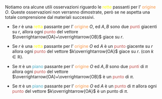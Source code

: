 Notiamo ora alcune utili osservazioni riguardo le <font color="#ffff00">rette</font> passanti per l’ <font color="#f79646">origine</font> $O$.
Queste osservazioni non verranno dimostrate, però se ne aspetta una totale comprensione dal materiali successivi.

- Se $r$ è una <font color="#ffff00">retta</font> passante per l’ <font color="#f79646">origine</font> $O$, ed $A,B$ sono due <font color="#c0504d">punti</font> giacenti su $r$, allora ogni <font color="#c0504d">punto</font> del vettore $\overrightarrow{OA}+\overrightarrow{OB}$ giace su $r$.

- Se $r$ è una <font color="#ffff00">retta</font> passante per l’ <font color="#f79646">origine</font> $O$ ed $A$ è un <font color="#c0504d">punto</font> giacente su $r$ allora ogni <font color="#c0504d">punto</font> del vettore $k\overrightarrow{OA}$ giace su $r$. (con $k\in \mathbb{R}$).

- Se $\pi$ è un <font color="#4bacc6">piano</font> passante per l’ <font color="#f79646">origine</font> $O$ ed $A,B$ sono due <font color="#c0504d">punti</font> di $\pi$ allora ogni <font color="#c0504d">punto</font> del vettore $\overrightarrow{OA}+\overrightarrow{OB}$ è un <font color="#c0504d">punto</font> di $\pi$.

- Se $\pi$ è un <font color="#4bacc6">piano</font> passante per l’ <font color="#f79646">origine</font> $O$ ed $A$ è un <font color="#c0504d">punto</font> di $\pi$ allora ogni <font color="#c0504d">punto</font> del vettore $k\overrightarrow{OA}$ è un punto di $\pi$.